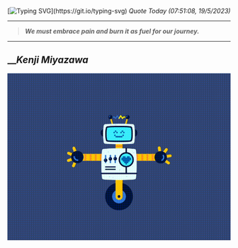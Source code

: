 [![Typing SVG](https://readme-typing-svg.herokuapp.com?font=Press+Start+2P&color=C2F784&size=35&width=900&height=100&lines=Hello+World%2C+I'm+Hung+!)](https://git.io/typing-svg) 
_Quote Today (07:51:08, 19/5/2023)_
___
>**_We must embrace pain and burn it as fuel for our journey._**
___

## __**_Kenji Miyazawa_**

![RobotDance](src/assets/images/robot-dancing-dribble.gif?style=center)
